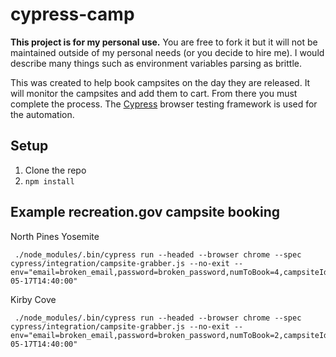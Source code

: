 # cypress-camp

**This project is for my personal use.** You are free to fork it but it will not be maintained outside of my personal needs (or you decide to hire me). I would describe many things such as environment variables parsing as brittle.

This was created to help book campsites on the day they are released. It will monitor the campsites and add them to cart. From there you must complete the process. The [Cypress](https://www.npmjs.com/package/cypress) browser testing framework is used for the automation.

## Setup

1. Clone the repo
2. `npm install`

## Example recreation.gov campsite booking

North Pines Yosemite

```
 ./node_modules/.bin/cypress run --headed --browser chrome --spec cypress/integration/campsite-grabber.js --no-exit --env="email=broken_email,password=broken_password,numToBook=4,campsiteId=10067346,campsites=1:2:3,startDate=07/10/2022,endDate=07/12/2022,bookingOpens=2022-05-17T14:40:00"
```

Kirby Cove

```
 ./node_modules/.bin/cypress run --headed --browser chrome --spec cypress/integration/campsite-grabber.js --no-exit --env="email=broken_email,password=broken_password,numToBook=2,campsiteId=232491,campsites=1:3:4,startDate=08/25/2022,endDate=08/28/2022,bookingOpens=2022-05-17T14:40:00"
```
